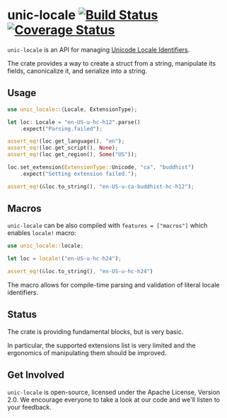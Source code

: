 # unic-locale [![Build Status](https://travis-ci.org/zbraniecki/unic-locale.svg?branch=master)](https://travis-ci.org/zbraniecki/unic-locale) [![Coverage Status](https://coveralls.io/repos/github/zbraniecki/unic-locale/badge.svg?branch=master)](https://coveralls.io/github/zbraniecki/unic-locale?branch=master)

`unic-locale` is an API for managing [Unicode Locale Identifiers](http://unicode.org/reports/tr35/#Unicode_locale_identifier).

The crate provides a way to create a struct from a string, manipulate its fields, canonicalize it, and serialize into a string.

Usage
-----

```rust
use unic_locale::{Locale, ExtensionType};

let loc: Locale = "en-US-u-hc-h12".parse()
    .expect("Parsing.failed");

assert_eq!(loc.get_language(), "en");
assert_eq!(loc.get_script(), None);
assert_eq!(loc.get_region(), Some("US"));

loc.set_extension(ExtensionType::Unicode, "ca", "buddhist")
    .expect("Setting extension failed.");

assert_eq!(&loc.to_string(), "en-US-u-ca-buddhist-hc-h12");
```

Macros
------

`unic-locale` can be also compiled with `features = ["macros"]` which enables `locale!` macro:

```rust
use unic_locale::locale;

let loc = locale!("en-US-u-hc-h24");

assert_eq!(&loc.to_string(), "en-US-u-hc-h24")
```

The macro allows for compile-time parsing and validation of literal locale identifiers.


Status
------

The crate is providing fundamental blocks, but is very basic.

In particular, the supported extensions list is very limited and the ergonomics of manipulating them should be improved.

Get Involved
------------

`unic-locale` is open-source, licensed under the Apache License, Version 2.0.  We
encourage everyone to take a look at our code and we'll listen to your
feedback.
